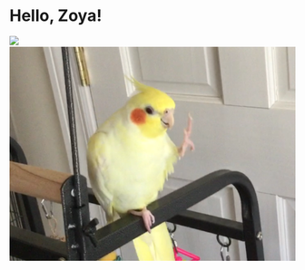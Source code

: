 <!-- TITLE: Home -->
<!-- SUBTITLE: A quick summary of Home -->

# Hello, Zoya!
![](https://memegenerator.net/img/instances/71547427/hello.jpg)
![670 Px User Completed Image Teach Your Parrot To Wave Hello 2017 04 11 20 46 58 0](/uploads/670-px-user-completed-image-teach-your-parrot-to-wave-hello-2017-04-11-20-46-58-0.png "670 Px User Completed Image Teach Your Parrot To Wave Hello 2017 04 11 20 46 58 0")